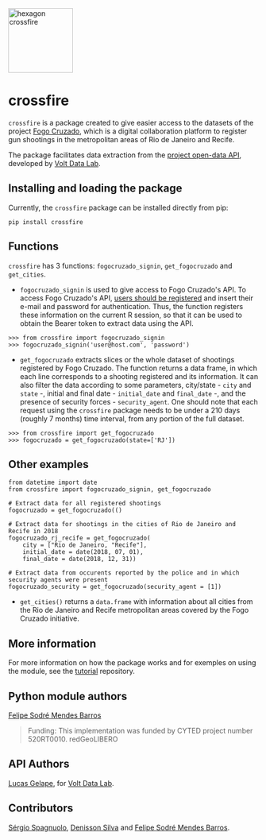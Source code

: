 
<img src="https://raw.githubusercontent.com/voltdatalab/crossfire/master/crossfire_hexagono.png" width="130px" alt="hexagon crossfire"/>


# crossfire

`crossfire` is a package created to give easier access to the datasets of the project [Fogo Cruzado](https://fogocruzado.org.br/), which is a digital collaboration platform to register gun shootings in the metropolitan areas of Rio de Janeiro and Recife.

The package facilitates data extraction from the [project open-data API](https://api.fogocruzado.org.br/), developed by [Volt Data Lab](https://www.voltdata.info/en-lg).

## Installing and loading the package

Currently, the `crossfire` package can be installed directly from pip:

```
pip install crossfire
```

## Functions

`crossfire` has 3 functions: `fogocruzado_signin`, `get_fogocruzado` and `get_cities`.

* `fogocruzado_signin` is used to give access to Fogo Cruzado's API. To access Fogo Cruzado's API, [users should be registered](https://api.fogocruzado.org.br/register) and insert their e-mail and password for authentication. Thus, the function registers these information on the current R session, so that it can be used to obtain the Bearer token to extract data using the API. 


```
>>> from crossfire import fogocruzado_signin
>>> fogocruzado_signin('user@host.com', 'password')
```

* `get_fogocruzado` extracts slices or the whole dataset of shootings registered by Fogo Cruzado. The function returns a data frame, in which each line corresponds to a shooting registered and its information. It can also filter the data according to some parameters,  city/state - `city` and `state` -, initial and final date - `initial_date` and `final_date` -, and the presence of security forces - `security_agent`. One should note that each request using the `crossfire` package needs to be under a 210 days (roughly 7 months) time interval, from any portion of the full dataset.

```
>>> from crossfire import get_fogocruzado
>>> fogocruzado = get_fogocruzado(state=['RJ'])
```

## Other examples

```
from datetime import date
from crossfire import fogocruzado_signin, get_fogocruzado

# Extract data for all registered shootings
fogocruzado = get_fogocruzado(()

# Extract data for shootings in the cities of Rio de Janeiro and Recife in 2018
fogocruzado_rj_recife = get_fogocruzado(
    city = ["Rio de Janeiro, "Recife"],
    initial_date = date(2018, 07, 01),
    final_date = date(2018, 12, 31))

# Extract data from occurents reported by the police and in which security agents were present
fogocruzado_security = get_fogocruzado(security_agent = [1])
```

* `get_cities()` returns a `data.frame` with information about all cities from the Rio de Janeiro and Recife metropolitan areas covered by the Fogo Cruzado initiative.

## More information

For more information on how the package works and for exemples on using the module, see the [tutorial](https://github.com/FelipeSBarros/crossfire_tutorial) repository.

## Python module authors

[Felipe Sodré Mendes Barros](https://github.com/FelipeSBarros)
> Funding: This implementation was funded by CYTED project number 520RT0010. redGeoLIBERO

## API Authors

[Lucas Gelape](https://github.com/lgelape), for [Volt Data Lab](https://www.voltdata.info/en-lg).

## Contributors

[Sérgio Spagnuolo](https://github.com/voltdatalab), [Denisson Silva](https://github.com/silvadenisson) and [Felipe Sodré Mendes Barros](https://github.com/FelipeSBarros).
